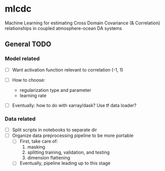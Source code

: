 # mlcdc
Machine Learning for estimating Cross Domain Covariance (&amp; Correlation) relationships in coupled atmosphere-ocean DA systems

## General TODO

### Model related

- [ ] Want activation function relevant to correlation (-1, 1)
- [ ] How to choose:
    - regularization type and parameter
    - learning rate
- [ ] Eventually: how to do with xarray/dask? Use tf data loader?


### Data related

- [ ] Split scripts in notebooks to separate dir
- [ ] Organize data preprocessing pipeline to be more portable
    - [ ] First, take care of:
        1. masking
        2. splitting training, validation, and testing
        3. dimension flattening
    - [ ] Eventually, pipeline leading up to this stage
